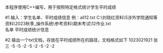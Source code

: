 本程序使用C++编写，用于按照特定格式统计学生平时成绩

#1.输入：学生名单、平时成绩信息
例：all12.txt  C:\刘晓红资料\5涉外学院通知等资料\2023秋季_操作系统\参考资料\期末考试\12作业.txt   
     名单        平时成绩统计信息

#2.输出一个txt文档，存放在平时成绩所在的路径，文档格式如下
  1023021921    张三	-5	-5	-2	-5	-2	-5	-2	-2	
